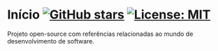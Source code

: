 # Início [![GitHub stars](https://img.shields.io/github/stars/johnfercher/mdBook-software-literature-review.svg?style=social&label=Stars)](repository) [![License: MIT](https://img.shields.io/badge/License-MIT-blue.svg)][mit]

Projeto open-source com referências relacionadas ao mundo de desenvolvimento de software.

[repository]: https://github.com/johnfercher/mdBook-software-literature-review
[mit]: #

